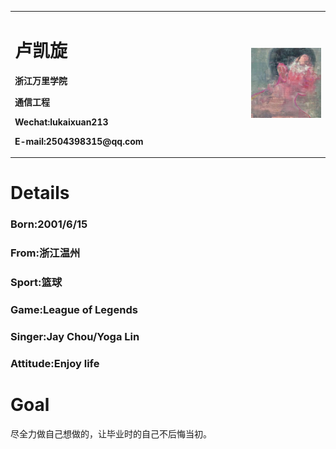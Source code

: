 <table border="0">
  <tr>
    <td width="75%">
      <h1>卢凯旋</h1>
      <p><b>浙江万里学院</b></p>
      <p><b>通信工程</b></p>
      <p><b>Wechat:lukaixuan213</b></p>
      <p><b>E-mail:2504398315@qq.com</b></p>
    </td>
    <td width="25%">
      <img src="/다운 로드_18874216602570475.jpg" width="100%">
    </td>
  </tr>
</table>

# Details
### Born:2001/6/15
### From:浙江温州
### Sport:篮球
### Game:League of Legends
### Singer:Jay Chou/Yoga Lin
### Attitude:Enjoy life
# Goal
尽全力做自己想做的，让毕业时的自己不后悔当初。
